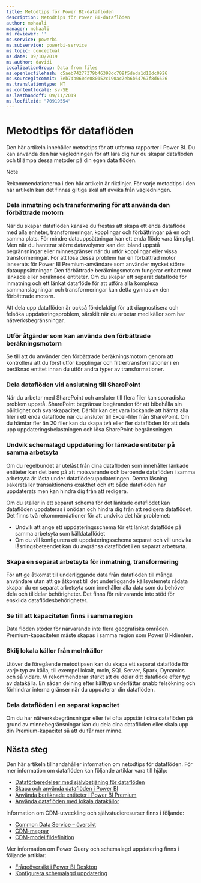 ```yaml
---
title: Metodtips för Power BI-dataflöden
description: Metodtips för Power BI-dataflöden
author: mohaali
manager: mohaali
ms.reviewer: ''
ms.service: powerbi
ms.subservice: powerbi-service
ms.topic: conceptual
ms.date: 09/10/2019
ms.author: davidi
LocalizationGroup: Data from files
ms.openlocfilehash: c5aeb74277379b46398dc709f5deda1d10dc0926
ms.sourcegitcommit: 7eb74b060de080152c190ac7eb6b64767f8d6626
ms.translationtype: HT
ms.contentlocale: sv-SE
ms.lasthandoff: 09/11/2019
ms.locfileid: "70919554"
---
```

# <a name="dataflows-best-practice"></a>Metodtips för dataflöden

Den här artikeln innehåller metodtips för att utforma rapporter i Power BI. Du kan använda den här vägledningen för att lära dig hur du skapar dataflöden och tillämpa dessa metoder på din egen data flöden.

> [!NOTE]
> Rekommendationerna i den här artikeln är riktlinjer. För varje metodtips i den här artikeln kan det finnas giltiga skäl att avvika från vägledningen. 
> 
> 

### <a name="split-ingestion-and-transformation-to-use-the-enhanced-compute-engine"></a>Dela inmatning och transformering för att använda den förbättrade motorn

När du skapar dataflöden kanske du frestas att skapa ett enda dataflöde med alla enheter, transformeringar, kopplingar och förbättringar på en och samma plats. För mindre datauppsättningar kan ett enda flöde vara lämpligt. Men när du hanterar större datavolymer kan det ibland uppstå begränsningar eller minnesgränser när du utför kopplingar eller vissa transformeringar. För att lösa dessa problem har en förbättrad motor lanserats för Power BI Premium-användare som använder mycket större datauppsättningar. Den förbättrade beräkningsmotorn fungerar enbart mot länkade eller beräknade entiteter. Om du skapar ett separat dataflöde för inmatning och ett länkat dataflöde för att utföra alla komplexa sammanslagningar och transformeringar kan detta gynnas av den förbättrade motorn.

Att dela upp dataflöden är också fördelaktigt för att diagnostisera och felsöka uppdateringsproblem, särskilt när du arbetar med källor som har nätverksbegränsningar.

### <a name="perform-actions-that-can-use-the-enhanced-compute-engine"></a>Utför åtgärder som kan använda den förbättrade beräkningsmotorn

Se till att du använder den förbättrade beräkningsmotorn genom att kontrollera att du först utför kopplingar och filtrertransformationer i en beräknad entitet innan du utför andra typer av transformationer.

### <a name="split-dataflows-when-connecting-to-sharepoint"></a>Dela dataflöden vid anslutning till SharePoint

När du arbetar med SharePoint och ansluter till flera filer kan sporadiska problem uppstå. SharePoint begränsar begäranden för att bibehålla sin pålitlighet och svarskapacitet. Därför kan det vara lockande att hämta alla filer i ett enda dataflöde när du ansluter till Excel-filer från SharePoint. Om du hämtar fler än 20 filer kan du skapa två eller fler dataflöden för att dela upp uppdateringsbelastningen och lösa SharePoint-begränsningen.

### <a name="avoid-scheduling-refresh-for-linked-entities-inside-the-same-workspace"></a>Undvik schemalagd uppdatering för länkade entiteter på samma arbetsyta

Om du regelbundet är utelåst från dina dataflöden som innehåller länkade entiteter kan det bero på att motsvarande och beroende dataflöden i samma arbetsyta är låsta under dataflödesuppdateringen. Denna låsning säkerställer transaktionens exakthet och att både dataflöden har uppdaterats men kan hindra dig från att redigera. 

Om du ställer in ett separat schema för det länkade dataflödet kan dataflöden uppdateras i onödan och hindra dig från att redigera dataflödet. Det finns två rekommendationer för att undvika det här problemet: 

* Undvik att ange ett uppdateringsschema för ett länkat dataflöde på samma arbetsyta som källdataflödet
* Om du vill konfigurera ett uppdateringsschema separat och vill undvika låsningsbeteendet kan du avgränsa dataflödet i en separat arbetsyta.

### <a name="create-a-separate-workspace-for-ingestion-transformation"></a>Skapa en separat arbetsyta för inmatning, transformering

För att ge åtkomst till underliggande data från dataflöden till många användare utan att ge åtkomst till det underliggande källsystemets rådata skapar du en separat arbetsyta som innehåller alla data som du behöver dela och tilldelar behörigheter. Det finns för närvarande inte stöd för enskilda dataflödesbehörigheter.

### <a name="ensure-capacity-is-in-the-same-region"></a>Se till att kapaciteten finns i samma region

Data flöden stöder för närvarande inte flera geografiska områden. Premium-kapaciteten måste skapas i samma region som Power BI-klienten.

### <a name="separate-on-premises-sources-from-cloud-sources"></a>Skilj lokala källor från molnkällor

Utöver de föregående metodtipsen kan du skapa ett separat dataflöde för varje typ av källa, till exempel lokalt, moln, SQL Server, Spark, Dynamics och så vidare. Vi rekommenderar starkt att du delar ditt dataflöde efter typ av datakälla. En sådan delning efter källtyp underlättar snabb felsökning och förhindrar interna gränser när du uppdaterar din dataflöden.

### <a name="separate-dataflows-into-a-separate-capacity"></a>Dela dataflöden i en separat kapacitet

Om du har nätverksbegränsningar eller fel ofta uppstår i dina dataflöden på grund av minnebegränsningar kan du dela dina dataflöden eller skala upp din Premium-kapacitet så att du får mer minne.

## <a name="next-steps"></a>Nästa steg

Den här artikeln tillhandahåller information om netodtips för dataflöden. För mer information om dataflöden kan följande artiklar vara till hjälp:

* [Dataförberedelser med självbetjäning för dataflöden](service-dataflows-overview.md)
* [Skapa och använda dataflöden i Power BI](service-dataflows-create-use.md)
* [Använda beräknade entiteter i Power BI Premium](service-dataflows-computed-entities-premium.md)
* [Använda dataflöden med lokala datakällor](service-dataflows-on-premises-gateways.md)

Information om CDM-utveckling och självstudieresurser finns i följande:
* [Common Data Service – översikt ](https://docs.microsoft.com/powerapps/common-data-model/overview)
* [CDM-mappar](https://go.microsoft.com/fwlink/?linkid=2045304)
* [CDM-modellfildefinition](https://go.microsoft.com/fwlink/?linkid=2045521)


Mer information om Power Query och schemalagd uppdatering finns i följande artiklar:
* [Frågeöversikt i Power BI Desktop](desktop-query-overview.md)
* [Konfigurera schemalagd uppdatering](refresh-scheduled-refresh.md)
